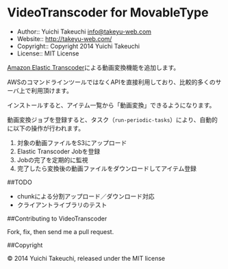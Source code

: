 VideoTranscoder for MovableType
==================

* Author:: Yuichi Takeuchi <info@takeyu-web.com>
* Website:: http://takeyu-web.com/
* Copyright:: Copyright 2014 Yuichi Takeuchi
* License:: MIT License

[Amazon Elastic Transcoder](http://aws.amazon.com/jp/elastictranscoder/)による動画変換機能を追加します。

AWSのコマンドラインツールではなくAPIを直接利用しており、比較的多くのサーバ上で利用頂けます。

インストールすると、アイテム一覧から「動画変換」できるようになります。

動画変換ジョブを登録すると、タスク（`run-periodic-tasks`）により、自動的に以下の操作が行われます。

1. 対象の動画ファイルをS3にアップロード
2. Elastic Transcoder Jobを登録
3. Jobの完了を定期的に監視
4. 完了したら変換後の動画ファイルをダウンロードしてアイテム登録


##TODO

- chunkによる分割アップロード／ダウンロード対応
- クライアントライブラリのテスト


##Contributing to VideoTranscoder

Fork, fix, then send me a pull request.


##Copyright

© 2014 Yuichi Takeuchi, released under the MIT license

